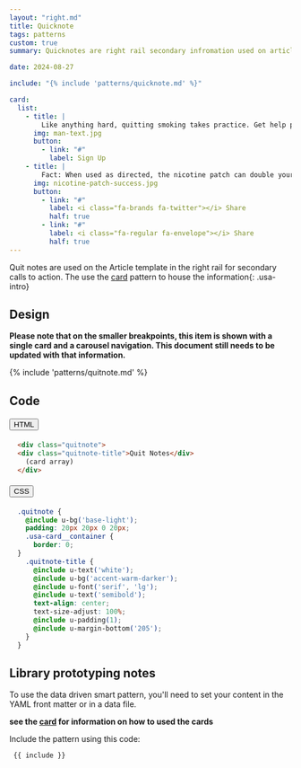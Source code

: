 ```yaml
---
layout: "right.md"
title: Quicknote
tags: patterns
custom: true
summary: Quicknotes are right rail secondary infromation used on article pages as part of next actions.

date: 2024-08-27

include: "{% include 'patterns/quicknote.md' %}"

card:
  list:
    - title: |
        Like anything hard, quitting smoking takes practice. Get help practicing your quit smoking skills with our Practice Quit text messaging program.
      img: man-text.jpg
      button:
        - link: "#"
          label: Sign Up
    - title: |
        Fact: When used as directed, the nicotine patch can double your chances of quitting successfully.
      img: nicotine-patch-success.jpg
      button:
        - link: "#"
          label: <i class="fa-brands fa-twitter"></i> Share
          half: true
        - link: "#"
          label: <i class="fa-regular fa-envelope"></i> Share
          half: true
---
```


Quit notes are used on the Article template in the right rail for secondary calls to action. The use the [card](/library/patterns/card) pattern to house the information{: .usa-intro}

## Design

__Please note that on the smaller breakpoints, this item is shown with a single card and a carousel navigation. This document still needs to be updated with that information.__

{% include 'patterns/quitnote.md' %}

## Code
<div class="usa-accordion">
<h4 class="usa-accordion__heading">
  <button
    type="button"
    class="usa-accordion__button"
    aria-expanded="false"
    aria-controls="a1"
  >
    HTML
  </button>
</h4>
<div id="a1" class="usa-accordion__content usa-prose">

  ```html
    <div class="quitnote">
    <div class="quitnote-title">Quit Notes</div>
      (card array)
    </div>
  ```
</div>
</div>
<div class="usa-accordion">
<h4 class="usa-accordion__heading">
  <button
    type="button"
    class="usa-accordion__button"
    aria-expanded="false"
    aria-controls="a2"
  >
    CSS
  </button>
</h4>
<div id="a2" class="usa-accordion__content usa-prose">

  ``` css
    .quitnote {
      @include u-bg('base-light');
      padding: 20px 20px 0 20px;
      .usa-card__container {
        border: 0;
    }
      .quitnote-title {
        @include u-text('white');
        @include u-bg('accent-warm-darker');
        @include u-font('serif', 'lg');
        @include u-text('semibold');
        text-align: center;
        text-size-adjust: 100%;
        @include u-padding(1);
        @include u-margin-bottom('205');
      }
    }
  ```
</div>
</div>

## Library prototyping notes
To use the data driven smart pattern, you'll need to set your content in the YAML front matter or in a data file.

**see the [card](/library/patterns/card) for information on how to used the cards**

Include the pattern using this code:

```markdown
 {{ include }}
```